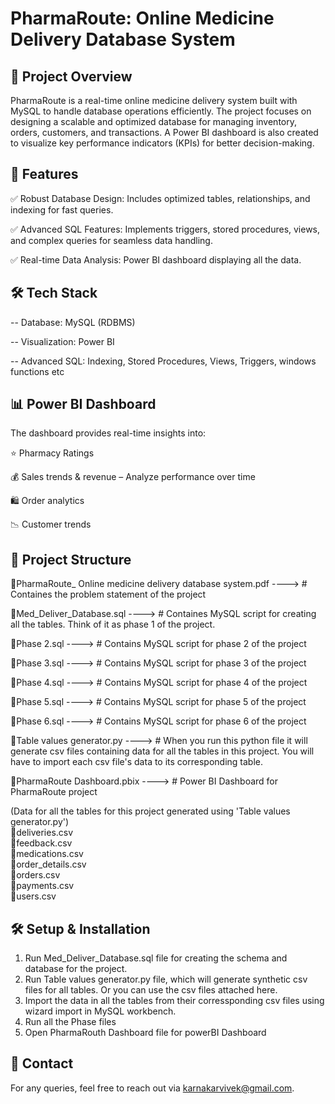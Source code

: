 # PharmaRoute: Online Medicine Delivery Database System <br>
## 📌 Project Overview
PharmaRoute is a real-time online medicine delivery system built with MySQL to handle database operations efficiently. The project focuses on designing a scalable and optimized database for managing inventory, orders, customers, and transactions. A Power BI dashboard is also created to visualize key performance indicators (KPIs) for better decision-making.

## 🚀 Features
✅ Robust Database Design: Includes optimized tables, relationships, and indexing for fast queries.

✅ Advanced SQL Features: Implements triggers, stored procedures, views, and complex queries for seamless data handling.

✅ Real-time Data Analysis: Power BI dashboard displaying all the data.

## 🛠️ Tech Stack
-- Database: MySQL (RDBMS)

-- Visualization: Power BI

-- Advanced SQL: Indexing, Stored Procedures, Views, Triggers, windows functions etc

## 📊 Power BI Dashboard
The dashboard provides real-time insights into:

⭐ Pharmacy Ratings

💰 Sales trends & revenue – Analyze performance over time

🛍️ Order analytics

📉 Customer trends

## 📂 Project Structure

📄PharmaRoute_ Online medicine delivery database system.pdf ----> # Containes the problem statement of the project

📄Med_Deliver_Database.sql ----> # Containes MySQL script for creating all the tables. Think of it as phase 1 of the project.

📄Phase 2.sql ----> # Contains MySQL script for phase 2 of the project

📄Phase 3.sql ----> # Contains MySQL script for phase 3 of the project

📄Phase 4.sql ----> # Contains MySQL script for phase 4 of the project

📄Phase 5.sql ----> # Contains MySQL script for phase 5 of the project

📄Phase 6.sql ----> # Contains MySQL script for phase 6 of the project

📄Table values generator.py ----> # When you run this python file it will generate csv files containing data for all the tables in this project. You will have to import each csv file's data to its corresponding table.

📄PharmaRoute Dashboard.pbix ----> # Power BI Dashboard for PharmaRoute project

(Data for all the tables for this project generated using 'Table values generator.py') <br>
📄deliveries.csv<br>
📄feedback.csv<br>
📄medications.csv<br>
📄order_details.csv<br>
📄orders.csv<br>
📄payments.csv<br>
📄users.csv<br>

## 🛠️ Setup & Installation

1. Run Med_Deliver_Database.sql file for creating the schema and database for the project.
2. Run Table values generator.py file, which will generate synthetic csv files for all tables. Or you can use the csv files attached here.
3. Import the data in all the tables from their corressponding csv files using wizard import in MySQL workbench.
4. Run all the Phase files
5. Open PharmaRouth Dashboard file for powerBI Dashboard

## 📩 Contact
For any queries, feel free to reach out via karnakarvivek@gmail.com.
